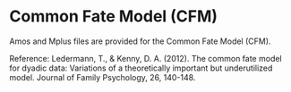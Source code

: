 # Common Fate Model (CFM)

Amos and Mplus files are provided for the Common Fate Model (CFM).

Reference: Ledermann, T., & Kenny, D. A. (2012). The common fate model for dyadic data: Variations of a theoretically important but underutilized model. Journal of Family Psychology, 26, 140-148.
